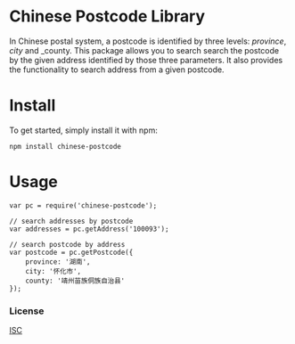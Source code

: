 # Chinese Postcode Library

In Chinese postal system, a postcode is identified by three levels: _province_, _city_ and _county. This package allows you to search search the postcode by the given address identified by those three parameters. It also provides the functionality to search address from a given postcode.

# Install
To get started, simply install it with npm:
```
npm install chinese-postcode
```

# Usage

```
var pc = require('chinese-postcode');

// search addresses by postcode
var addresses = pc.getAddress('100093');

// search postcode by address
var postcode = pc.getPostcode({
    province: '湖南',
    city: '怀化市',
    county: '靖州苗族侗族自治县'
});
```

### License

[ISC](/LICENSE.md)